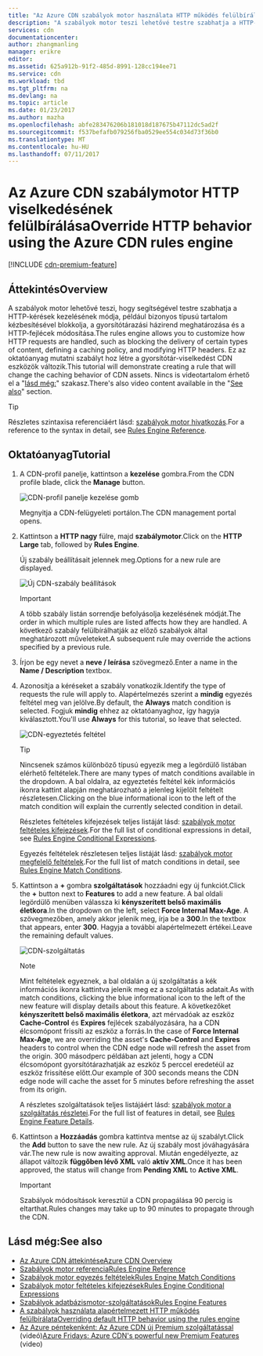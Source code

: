 ```yaml
---
title: "Az Azure CDN szabályok motor használata HTTP működés felülbírálásához |} Microsoft Docs"
description: "A szabályok motor teszi lehetővé testre szabhatja a HTTP-kérések kezelésének módja Azure CDN által például blokkolja-e a tartalom bizonyos típusú kézbesítését, gyorsítótárazási házirend határozza meg és módosíthatja a HTTP-fejlécek."
services: cdn
documentationcenter: 
author: zhangmanling
manager: erikre
editor: 
ms.assetid: 625a912b-91f2-485d-8991-128cc194ee71
ms.service: cdn
ms.workload: tbd
ms.tgt_pltfrm: na
ms.devlang: na
ms.topic: article
ms.date: 01/23/2017
ms.author: mazha
ms.openlocfilehash: abfe283476206b181018d187675b47112dc5ad2f
ms.sourcegitcommit: f537befafb079256fba0529ee554c034d73f36b0
ms.translationtype: MT
ms.contentlocale: hu-HU
ms.lasthandoff: 07/11/2017
---
```

# <a name="override-http-behavior-using-the-azure-cdn-rules-engine"></a><span data-ttu-id="e7ab4-103">Az Azure CDN szabálymotor HTTP viselkedésének felülbírálása</span><span class="sxs-lookup"><span data-stu-id="e7ab4-103">Override HTTP behavior using the Azure CDN rules engine</span></span>
[!INCLUDE [cdn-premium-feature](../../includes/cdn-premium-feature.md)]

## <a name="overview"></a><span data-ttu-id="e7ab4-104">Áttekintés</span><span class="sxs-lookup"><span data-stu-id="e7ab4-104">Overview</span></span>
<span data-ttu-id="e7ab4-105">A szabályok motor lehetővé teszi, hogy segítségével testre szabhatja a HTTP-kérések kezelésének módja, például bizonyos típusú tartalom kézbesítésével blokkolja, a gyorsítótárazási házirend meghatározása és a HTTP-fejlécek módosítása.</span><span class="sxs-lookup"><span data-stu-id="e7ab4-105">The rules engine allows you to customize how HTTP requests are handled, such as blocking the delivery of certain types of content, defining a caching policy, and modifying HTTP headers.</span></span>  <span data-ttu-id="e7ab4-106">Ez az oktatóanyag mutatni szabályt hoz létre a gyorsítótár-viselkedést CDN eszközök változik.</span><span class="sxs-lookup"><span data-stu-id="e7ab4-106">This tutorial will demonstrate creating a rule that will change the caching behavior of CDN assets.</span></span>  <span data-ttu-id="e7ab4-107">Nincs is videotartalom érhető el a "[lásd még:](#see-also)" szakasz.</span><span class="sxs-lookup"><span data-stu-id="e7ab4-107">There's also video content available in the "[See also](#see-also)" section.</span></span>

   > [!TIP] 
   > <span data-ttu-id="e7ab4-108">Részletes szintaxisa referenciáért lásd: [szabályok motor hivatkozás](cdn-rules-engine-reference.md).</span><span class="sxs-lookup"><span data-stu-id="e7ab4-108">For a reference to the syntax in detail, see [Rules Engine Reference](cdn-rules-engine-reference.md).</span></span>
   > 


## <a name="tutorial"></a><span data-ttu-id="e7ab4-109">Oktatóanyag</span><span class="sxs-lookup"><span data-stu-id="e7ab4-109">Tutorial</span></span>
1. <span data-ttu-id="e7ab4-110">A CDN-profil panelje, kattintson a **kezelése** gombra.</span><span class="sxs-lookup"><span data-stu-id="e7ab4-110">From the CDN profile blade, click the **Manage** button.</span></span>
   
    ![CDN-profil panelje kezelése gomb](./media/cdn-rules-engine/cdn-manage-btn.png)
   
    <span data-ttu-id="e7ab4-112">Megnyitja a CDN-felügyeleti portálon.</span><span class="sxs-lookup"><span data-stu-id="e7ab4-112">The CDN management portal opens.</span></span>
2. <span data-ttu-id="e7ab4-113">Kattintson a **HTTP nagy** fülre, majd **szabálymotor**.</span><span class="sxs-lookup"><span data-stu-id="e7ab4-113">Click on the **HTTP Large** tab, followed by **Rules Engine**.</span></span>
   
    <span data-ttu-id="e7ab4-114">Új szabály beállításait jelennek meg.</span><span class="sxs-lookup"><span data-stu-id="e7ab4-114">Options for a new rule are displayed.</span></span>
   
    ![Új CDN-szabály beállítások](./media/cdn-rules-engine/cdn-new-rule.png)
   
   > [!IMPORTANT]
   > <span data-ttu-id="e7ab4-116">A több szabály listán sorrendje befolyásolja kezelésének módját.</span><span class="sxs-lookup"><span data-stu-id="e7ab4-116">The order in which multiple rules are listed affects how they are handled.</span></span> <span data-ttu-id="e7ab4-117">A következő szabály felülbírálhatják az előző szabályok által meghatározott műveleteket.</span><span class="sxs-lookup"><span data-stu-id="e7ab4-117">A subsequent rule may override the actions specified by a previous rule.</span></span>
   > 
   > 
3. <span data-ttu-id="e7ab4-118">Írjon be egy nevet a **neve / leírása** szövegmező.</span><span class="sxs-lookup"><span data-stu-id="e7ab4-118">Enter a name in the **Name / Description** textbox.</span></span>
4. <span data-ttu-id="e7ab4-119">Azonosítja a kéréseket a szabály vonatkozik.</span><span class="sxs-lookup"><span data-stu-id="e7ab4-119">Identify the type of requests the rule will apply to.</span></span>  <span data-ttu-id="e7ab4-120">Alapértelmezés szerint a **mindig** egyezés feltétel meg van jelölve.</span><span class="sxs-lookup"><span data-stu-id="e7ab4-120">By default, the **Always** match condition is selected.</span></span>  <span data-ttu-id="e7ab4-121">Fogjuk **mindig** ehhez az oktatóanyaghoz, így hagyja kiválasztott.</span><span class="sxs-lookup"><span data-stu-id="e7ab4-121">You'll use **Always** for this tutorial, so leave that selected.</span></span>
   
   ![CDN-egyeztetés feltétel](./media/cdn-rules-engine/cdn-request-type.png)
   
   > [!TIP]
   > <span data-ttu-id="e7ab4-123">Nincsenek számos különböző típusú egyezik meg a legördülő listában elérhető feltételek.</span><span class="sxs-lookup"><span data-stu-id="e7ab4-123">There are many types of match conditions available in the dropdown.</span></span>  <span data-ttu-id="e7ab4-124">A bal oldalra, az egyeztetés feltétel kék információs ikonra kattint alapján meghatározható a jelenleg kijelölt feltételt részletesen.</span><span class="sxs-lookup"><span data-stu-id="e7ab4-124">Clicking on the blue informational icon to the left of the match condition will explain the currently selected condition in detail.</span></span>
   > 
   >  <span data-ttu-id="e7ab4-125">Részletes feltételes kifejezések teljes listáját lásd: [szabályok motor feltételes kifejezések](cdn-rules-engine-reference-match-conditions.md).</span><span class="sxs-lookup"><span data-stu-id="e7ab4-125">For the full list of conditional expressions in detail, see [Rules Engine Conditional Expressions](cdn-rules-engine-reference-match-conditions.md).</span></span>
   >  
   > <span data-ttu-id="e7ab4-126">Egyezés feltételek részletesen teljes listáját lásd: [szabályok motor megfelelő feltételek](cdn-rules-engine-reference-match-conditions.md).</span><span class="sxs-lookup"><span data-stu-id="e7ab4-126">For the full list of match conditions in detail, see [Rules Engine Match Conditions](cdn-rules-engine-reference-match-conditions.md).</span></span>
   > 
   > 
5. <span data-ttu-id="e7ab4-127">Kattintson a  **+**  gombra **szolgáltatások** hozzáadni egy új funkciót.</span><span class="sxs-lookup"><span data-stu-id="e7ab4-127">Click the **+** button next to **Features** to add a new feature.</span></span>  <span data-ttu-id="e7ab4-128">A bal oldali legördülő menüben válassza ki **kényszerített belső maximális életkora**.</span><span class="sxs-lookup"><span data-stu-id="e7ab4-128">In the dropdown on the left, select **Force Internal Max-Age**.</span></span>  <span data-ttu-id="e7ab4-129">A szövegmezőben, amely akkor jelenik meg, írja be a **300**.</span><span class="sxs-lookup"><span data-stu-id="e7ab4-129">In the textbox that appears, enter **300**.</span></span>  <span data-ttu-id="e7ab4-130">Hagyja a további alapértelmezett értékei.</span><span class="sxs-lookup"><span data-stu-id="e7ab4-130">Leave the remaining default values.</span></span>
   
   ![CDN-szolgáltatás](./media/cdn-rules-engine/cdn-new-feature.png)
   
   > [!NOTE]
   > <span data-ttu-id="e7ab4-132">Mint feltételek egyeznek, a bal oldalán a új szolgáltatás a kék információs ikonra kattintva jelenik meg ez a szolgáltatás adatait.</span><span class="sxs-lookup"><span data-stu-id="e7ab4-132">As with match conditions, clicking the blue informational icon to the left of the new feature will display details about this feature.</span></span>  <span data-ttu-id="e7ab4-133">A következőket **kényszerített belső maximális életkora**, azt mérvadóak az eszköz **Cache-Control** és **Expires** fejlécek szabályozására, ha a CDN élcsomópont frissíti az eszköz a forrás.</span><span class="sxs-lookup"><span data-stu-id="e7ab4-133">In the case of **Force Internal Max-Age**, we are overriding the asset's **Cache-Control** and **Expires** headers to control when the CDN edge node will refresh the asset from the origin.</span></span>  <span data-ttu-id="e7ab4-134">300 másodperc példában azt jelenti, hogy a CDN élcsomópont gyorsítótárazhatják az eszköz 5 perccel eredetéül az eszköz frissítése előtt.</span><span class="sxs-lookup"><span data-stu-id="e7ab4-134">Our example of 300 seconds means the CDN edge node will cache the asset for 5 minutes before refreshing the asset from its origin.</span></span>
   > 
   > <span data-ttu-id="e7ab4-135">A részletes szolgáltatások teljes listájáért lásd: [szabályok motor a szolgáltatás részletei](cdn-rules-engine-reference-features.md).</span><span class="sxs-lookup"><span data-stu-id="e7ab4-135">For the full list of features in detail, see [Rules Engine Feature Details](cdn-rules-engine-reference-features.md).</span></span>
   > 
   > 
6. <span data-ttu-id="e7ab4-136">Kattintson a **Hozzáadás** gombra kattintva mentse az új szabályt.</span><span class="sxs-lookup"><span data-stu-id="e7ab4-136">Click the **Add** button to save the new rule.</span></span>  <span data-ttu-id="e7ab4-137">Az új szabály most jóváhagyására vár.</span><span class="sxs-lookup"><span data-stu-id="e7ab4-137">The new rule is now awaiting approval.</span></span> <span data-ttu-id="e7ab4-138">Miután engedélyezte, az állapot változik **függőben lévő XML** való **aktív XML**.</span><span class="sxs-lookup"><span data-stu-id="e7ab4-138">Once it has been approved, the status will change from **Pending XML** to **Active XML**.</span></span>
   
   > [!IMPORTANT]
   > <span data-ttu-id="e7ab4-139">Szabályok módosítások keresztül a CDN propagálása 90 percig is eltarthat.</span><span class="sxs-lookup"><span data-stu-id="e7ab4-139">Rules changes may take up to 90 minutes to propagate through the CDN.</span></span>
   > 
   > 

## <a name="see-also"></a><span data-ttu-id="e7ab4-140">Lásd még:</span><span class="sxs-lookup"><span data-stu-id="e7ab4-140">See also</span></span>
* [<span data-ttu-id="e7ab4-141">Az Azure CDN áttekintése</span><span class="sxs-lookup"><span data-stu-id="e7ab4-141">Azure CDN Overview</span></span>](cdn-overview.md)
* [<span data-ttu-id="e7ab4-142">Szabályok motor referencia</span><span class="sxs-lookup"><span data-stu-id="e7ab4-142">Rules Engine Reference</span></span>](cdn-rules-engine-reference.md)
* [<span data-ttu-id="e7ab4-143">Szabályok motor egyezés feltételek</span><span class="sxs-lookup"><span data-stu-id="e7ab4-143">Rules Engine Match Conditions</span></span>](cdn-rules-engine-reference-match-conditions.md)
* [<span data-ttu-id="e7ab4-144">Szabályok motor feltételes kifejezések</span><span class="sxs-lookup"><span data-stu-id="e7ab4-144">Rules Engine Conditional Expressions</span></span>](cdn-rules-engine-reference-conditional-expressions.md)
* [<span data-ttu-id="e7ab4-145">Szabályok adatbázismotor-szolgáltatások</span><span class="sxs-lookup"><span data-stu-id="e7ab4-145">Rules Engine Features</span></span>](cdn-rules-engine-reference-features.md)
* [<span data-ttu-id="e7ab4-146">A szabályok használata alapértelmezett HTTP működés felülbírálata</span><span class="sxs-lookup"><span data-stu-id="e7ab4-146">Overriding default HTTP behavior using the rules engine</span></span>](cdn-rules-engine.md)
* <span data-ttu-id="e7ab4-147">[Az Azure péntekenként: Az Azure CDN új Premium szolgáltatással](https://azure.microsoft.com/documentation/videos/azure-cdns-powerful-new-premium-features/) (videó)</span><span class="sxs-lookup"><span data-stu-id="e7ab4-147">[Azure Fridays: Azure CDN's powerful new Premium Features](https://azure.microsoft.com/documentation/videos/azure-cdns-powerful-new-premium-features/) (video)</span></span>